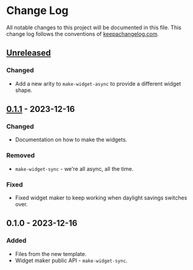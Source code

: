 # Change Log
All notable changes to this project will be documented in this file. This change log follows the conventions of [keepachangelog.com](http://keepachangelog.com/).

## [Unreleased]
### Changed
- Add a new arity to `make-widget-async` to provide a different widget shape.

## [0.1.1] - 2023-12-16
### Changed
- Documentation on how to make the widgets.

### Removed
- `make-widget-sync` - we're all async, all the time.

### Fixed
- Fixed widget maker to keep working when daylight savings switches over.

## 0.1.0 - 2023-12-16
### Added
- Files from the new template.
- Widget maker public API - `make-widget-sync`.

[Unreleased]: https://sourcehost.site/your-name/metacircular-evaluator/compare/0.1.1...HEAD
[0.1.1]: https://sourcehost.site/your-name/metacircular-evaluator/compare/0.1.0...0.1.1
